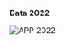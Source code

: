**Data 2022**

![APP 2022](https://github.com/jhlade/KP-APP/blob/assets/struktura/data_2022.svg?raw=true)